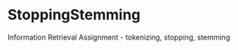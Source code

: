 StoppingStemming
================

Information Retrieval Assignment - tokenizing, stopping, stemming

